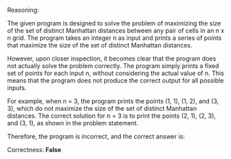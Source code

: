 Reasoning:

The given program is designed to solve the problem of maximizing the size of the set of distinct Manhattan distances between any pair of cells in an n x n grid. The program takes an integer n as input and prints a series of points that maximize the size of the set of distinct Manhattan distances.

However, upon closer inspection, it becomes clear that the program does not actually solve the problem correctly. The program simply prints a fixed set of points for each input n, without considering the actual value of n. This means that the program does not produce the correct output for all possible inputs.

For example, when n = 3, the program prints the points (1, 1), (1, 2), and (3, 3), which do not maximize the size of the set of distinct Manhattan distances. The correct solution for n = 3 is to print the points (2, 1), (2, 3), and (3, 1), as shown in the problem statement.

Therefore, the program is incorrect, and the correct answer is:

Correctness: **False**